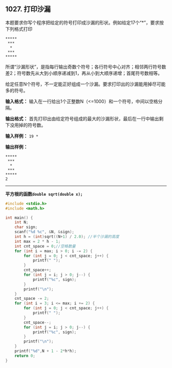 ﻿## 1027. 打印沙漏
本题要求你写个程序把给定的符号打印成沙漏的形状。例如给定17个“\*”，要求按下列格式打印
```
*****  
 ***  
  *  
 ***  
*****
```  

所谓“沙漏形状”，是指每行输出奇数个符号；各行符号中心对齐；相邻两行符号数差2；符号数先从大到小顺序递减到1，再从小到大顺序递增；首尾符号数相等。

给定任意N个符号，不一定能正好组成一个沙漏。要求打印出的沙漏能用掉尽可能多的符号。

**输入格式：**
输入在一行给出1个正整数N（<=1000）和一个符号，中间以空格分隔。

**输出格式：**
首先打印出由给定符号组成的最大的沙漏形状，最后在一行中输出剩下没用掉的符号数。

**输入样例：**
`19 *`

**输出样例：**
```
*****  
 ***  
  *  
 ***  
*****
2
```

---
**平方根的函数`double sqrt(double x);`**

```c
#include <stdio.h>
#include <math.h>

int main() {
	int N;
	char sign;
	scanf("%d %c", &N, &sign);
	int h = (int)sqrt((N+1) / 2.0); //半个沙漏的高度 
	int max = 2 * h - 1;
	int cnt_space = 0;//空格数量 
	for (int i = max; i > 0; i -= 2) {
		for (int j = 0; j < cnt_space; j++) {
			printf(" ");
		}
		cnt_space++;
		for (int j = i; j > 0; j--) {
			printf("%c", sign);
		}
		printf("\n");
	}
	cnt_space -= 2;
	for (int i = 3; i <= max; i += 2) {
		for (int j = 0; j < cnt_space; j++) {
			printf(" ");
		}
		cnt_space--;
		for (int j = i; j > 0; j--) {
			printf("%c", sign);
		}
		printf("\n");
	}
	printf("%d",N + 1 - 2*h*h);
	return 0;
}
```